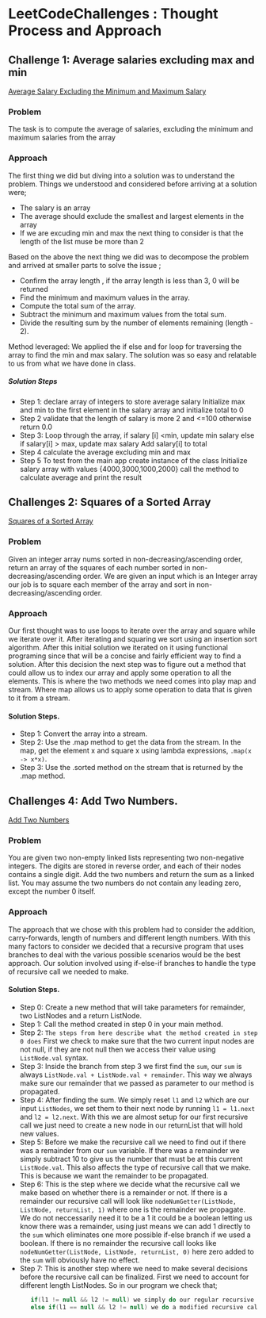# LeetCodeChallenges : Thought Process and Approach

## Challenge 1: Average salaries excluding max and min 
 [Average Salary Excluding the Minimum and Maximum Salary](https://leetcode.com/problems/average-salary-excluding-the-minimum-and-maximum-salary/description/)
### Problem
The task is to compute the average of salaries, excluding the minimum and maximum salaries from the array

### Approach 

The first thing we did but diving into a solution was to understand the problem. Things we understood and considered before arriving at a solution were;

* The salary is an array
* The average should exclude the smallest and largest elements in the array
* If we are excuding min and max the next thing to consider is that the length of the list muse be more than 2

Based on the above the next thing we did was to decompose the problem and arrived at smaller parts to solve the issue ;
* Confirm the array length , if the array length is less than 3, 0 will be returned 
*  Find the minimum and maximum values in the array.
* Compute the total sum of the array.
* Subtract the minimum and maximum values from the total sum.
* Divide the resulting sum by the number of elements remaining (length - 2).

Method leveraged: We applied the if else and for loop for traversing the array to find the min and max salary. 
The solution was so easy and relatable to us from what we have done in class.

##### Solution Steps 
* Step 1:
declare array of integers to store average salary
Initialize max and min to the first element in the salary array and initialize total to 0
* Step 2
validate that the length of salary is more 2 and <=100 otherwise return 0.0
* Step 3:
Loop through the array, if salary [i] <min, update min salary
else if salary[i] > max, update max salary
Add salary[i] to total
* Step 4
calculate the average excluding min and max
* Step 5
To test from the main app
create instance of the class
Initialize salary array with values {4000,3000,1000,2000}
call the method to calculate average and print the result

## Challenges 2: Squares of a Sorted Array
[Squares of a Sorted Array](https://leetcode.com/problems/squares-of-a-sorted-array/)

### Problem
Given an integer array nums sorted in non-decreasing/ascending order, return an array of the squares of each number sorted in non-decreasing/ascending order.
We are given an input which is an Integer array our job is to square each member of the array and sort in non-decreasing/ascending order.

### Approach
Our first thought was to use loops to iterate over the array and square while we iterate over it. After iterating and squaring we sort using an insertion sort algorithm. After this initial solution we iterated on it using functional programing since that will be a concise and fairly efficient way to find a solution. After this decision the next step was to figure out a method that could allow us to index our array and apply some operation to all the elements. This is where the two methods we need comes into play map and stream. Where map allows us to apply some operation to data that is given to it from a stream. 

#### Solution Steps.
* Step 1:
  Convert the array into a stream.
* Step 2:
  Use the .map method to get the data from the stream. In the map, get the element x and square x using lambda expressions, `.map(x -> x*x)`.
* Step 3:
  Use the .sorted method on the stream that is returned by the .map method.
## Challenges 4: Add Two Numbers.
[Add Two Numbers](https://leetcode.com/problems/add-two-numbers/description/)

### Problem
You are given two non-empty linked lists representing two non-negative integers. The digits are stored in reverse order, and each of their nodes contains a single digit. Add the two numbers and return the sum as a linked list.
You may assume the two numbers do not contain any leading zero, except the number 0 itself.

### Approach
The approach that we chose with this problem had to consider the addition, carry-forwards, length of numbers and different length numbers. With this many factors to consider we decided that a recursive program that uses branches to deal with the various possible scenarios would be the best approach. Our solution involved using if-else-if branches to handle the type of recursive call we needed to make.

#### Solution Steps.
* Step 0: Create a new method that will take parameters for remainder, two ListNodes and a return ListNode.
* Step 1: Call the method created in step 0 in your main method.
* Step 2: `The steps from here describe what the method created in step 0 does` First we check to make sure that the two current input nodes are not null, if they are not null then we access their value using `ListNode.val` syntax.
* Step 3: Inside the branch from step 3 we first find the `sum`, our `sum` is always `ListNode.val + ListNode.val + remainder`. This way we always make sure our remainder that we passed as parameter to our method is propagated.
* Step 4: After finding the sum. We simply reset `l1` and `l2` which are our input `ListNodes`, we set them to their next node by running `l1 = l1.next` and `l2 = l2.next`. With this we are almost setup for our first recursive call we just need to create a new node in our returnList that will hold new values.
* Step 5: Before we make the recursive call we need to find out if there was a remainder from our `sum` variable. If there was a remainder we simply subtract 10 to give us the number that must be at this current `ListNode.val`. This also affects the type of recursive call that we make. This is because we want the remainder to be propagated.
* Step 6: This is the step where we decide what the recursive call we make based on whether there is a remainder or not. If there is a remainder our recursive call will look like `nodeNumGetter(ListNode, ListNode, returnList, 1)` where one is the remainder we propagate. We do not neccessarily need it to be a 1 it could be a boolean letting us know there was a remainder, using just means we can add 1 directly to the `sum` which eliminates one more possible if-else branch if we used a boolean. If there is no remainder the recursive call looks like `nodeNumGetter(ListNode, ListNode, returnList, 0)` here zero added to the `sum` will obviously have no effect.
* Step 7: This is another step where we need to make several decisions before the recursive call can be finalized. First we need to account for different length ListNodes. So in our program we check that;
  ```Java
     if(l1 != null && l2 != null) we simply do our regular recursive call nodeNumGetter(ListNode, ListNode, returnList, remainder)
     else if(l1 == null && l2 != null) we do a modified recursive call nodeNumGetter3(new ListNode(0), ListNode, returnList.next, remainder)
  ```
  
  
  


